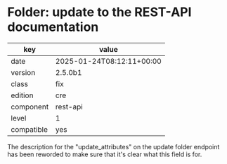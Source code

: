 [//]: # (werk v2)
# Folder: update to the REST-API documentation

key        | value
---------- | ---
date       | 2025-01-24T08:12:11+00:00
version    | 2.5.0b1
class      | fix
edition    | cre
component  | rest-api
level      | 1
compatible | yes

The description for the "update_attributes" on the update folder
endpoint has been reworded to make sure that it's clear what
this field is for.

